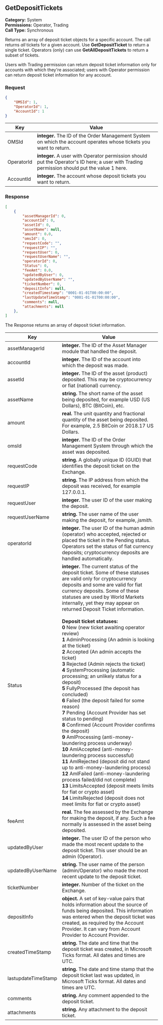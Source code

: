 ## GetDepositTickets

**Category:** System<br />**Permissions:** Operator, Trading<br />**Call Type:** Synchronous

Returns an array of deposit ticket objects for a specific account. The call returns *all* tickets for a given account. Use **GetDepositTicket** to return a single ticket. Operators (only) can use **GetAllDepositTickets** to return a subset of tickets.

Users with Trading permission can return deposit ticket information only for accounts with which they're associated; users with Operator permission can return deposit ticket information for any account.

### Request

```json
{
    "OMSId": 1,
    "OperatorId": 1,
    "AccountId": 1
}
```

| Key        | Value                                                        |
| ---------- | ------------------------------------------------------------ |
| OMSId      | **integer.** The ID of the Order Management System on which the account operates whose tickets you want to return. |
| OperatorId | **integer.** A user with Operator permission should put the Operator's ID here; a user with Trading permission should put the value 1 here. |
| AccountId  | **integer.** The account whose deposit tickets you want to return. |

### Response

```json
[
    {
        "assetManagerId": 0,
        "accountId": 0,
        "assetId": 0,
        "assetName": null,
        "amount": 0.0,
        "omsId": 0,
        "requestCode": "",
        "requestIP": "",
        "requestUser": 0,
        "requestUserName": "",
        "operatorId": 0,
        "Status": 0,
        "feeAmt": 0.0,
        "updatedByUser": 0,
        "updatedByUserName": "",
        "ticketNumber": 0,
        "depositInfo": null,
        "createdTimestamp": "0001-01-01T00:00:00",
        "lastUpdateTimeStamp": "0001-01-01T00:00:00",
        "comments": null,
        "attachments": null
    },
]
```
The Response returns an array of deposit ticket information.

| Key             | Value                                                        |
| --------------- | ------------------------------------------------------------ |
| assetManagerId  | **integer.** The ID of the Asset Manager module that handled the deposit. |
| accountId       | **integer.** The ID of the account into which the deposit was made. |
| assetId         | **integer.** The ID of the asset (product) deposited. This may be cryptocurrency or fiat (national) currency. |
| assetName       | **string.** The short name of the asset being deposited, for example USD (US Dollars), BTC (BitCoin), etc. |
| amount          | **real.** The unit quantity and fractional quantity of the asset being deposited. For example, 2.5 BitCoin or 2018.17 US Dollars. |
| omsId           | **integer.** The ID of the Order Management System through which the asset was deposited. |
| requestCode     | **string.** A globally unique ID (GUID) that identifies the deposit ticket on the Exchange. |
| requestIP       | **string.** The IP address from which the deposit was received, for example 127.0.0.1. |
| requestUser     | **integer.** The user ID of the user making the deposit.     |
| requestUserName | **string.** The user name of the user making the deposit, for example, *jsmith.* |
| operatorId      | **integer.** The user ID of the human admin (operator) who accepted, rejected or placed the ticket in the Pending status. Operators set the status of fiat currency deposits; cryptocurrency deposits are handled automatically. |
| Status              | **integer.** The current status of the deposit ticket. Some of these statuses are valid only for cryptocurrency deposits and some are valid for fiat currency deposits.  Some of these statuses are used by World Markets  internally, yet they may appear on returned Deposit Ticket information.<br /><br />**Deposit ticket statuses:**<br />**0** New (new ticket awaiting operator review)<br />**1** AdminProcessing (An admin is looking at the ticket)<br />**2** Accepted (An admin accepts the ticket)<br />**3** Rejected (Admin rejects the ticket)<br />**4** SystemProcessing (automatic processing; an unlikely status for a deposit)<br />**5** FullyProcessed (the deposit has concluded)<br />**6** Failed (the deposit failed for some reason)<br />**7** Pending (Account Provider has set status to pending)<br />**8** Confirmed (Account Provider confirms the deposit)<br />**9** AmlProcessing (anti-money-laundering process underway)<br />**10** AmlAccepted (anti-money-laundering process successful)<br />**11** AmlRejected (deposit did not stand up to anti-money-laundering process)<br />**12** AmlFailed (anti-money-laundering process failed/did not complete)<br />**13** LimitsAccepted (deposit meets limits for fiat or crypto asset)<br />**14** LimitsRejected (deposit does not meet limits for fiat or crypto asset) |
| feeAmt | **real.** The fee assessed by the Exchange for making the deposit, if any. Such a fee normally is assessed in the asset being deposited. |
| updatedByUser | **integer.** The user ID of the person who made the most recent update to the deposit ticket. This user should be an admin (Operator). |
| updatedByUserName | **string.** The user name of the person (admin/Operator) who made the most recent update to the deposit ticket. |
| ticketNumber | **integer.** Number of the ticket on the Exchange. |
| depositInfo | **object.** A set of key-value pairs that holds information about the source of funds being deposited. This information was entered when the deposit ticket was created, as required by the Account Provider. It can vary from Account Provider to Account Provider. |
| createdTimeStamp | **string.** The date and time that the deposit ticket was created, in Microsoft Ticks format. All dates and times are UTC. |
| lastupdateTimeStamp | **string.** The date and time stamp that the deposit ticket last was updated, in Microsoft Ticks format. All dates and times are UTC. |
| comments | **string.** Any comment appended to the deposit ticket. |
| attachments | **string.** Any attachment to the deposit ticket. |




